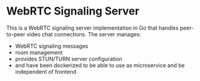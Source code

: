 # WebRTC Signaling Server

This is a WebRTC signaling server implementation in Go that handles peer-to-peer video chat connections. The server manages:
- WebRTC signaling messages
- room management
- provides STUN/TURN server configuration
- and have been dockerized to be able to use as microservice and be independent of frontend